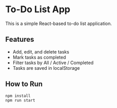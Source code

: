 # To-Do List App

This is a simple React-based to-do list application.

## Features
- Add, edit, and delete tasks
- Mark tasks as completed
- Filter tasks by All / Active / Completed
- Tasks are saved in localStorage

## How to Run

```bash
npm install
npm run start
```